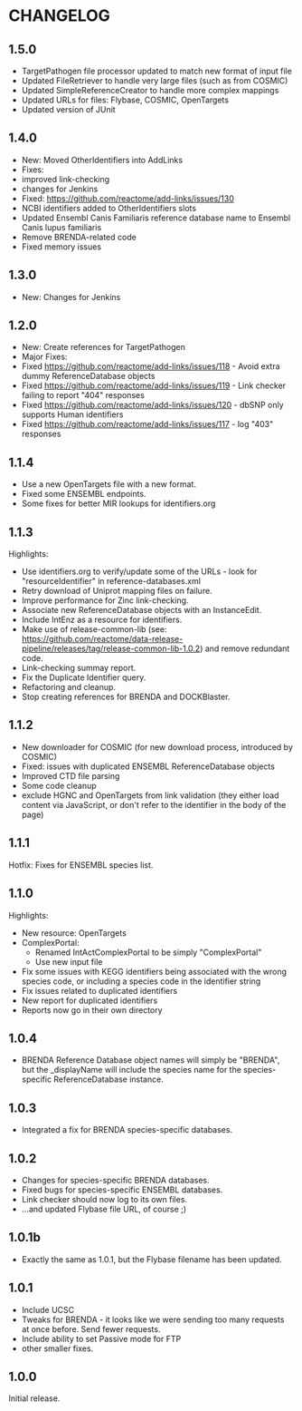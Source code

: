 # CHANGELOG

## 1.5.0
 - TargetPathogen file processor updated to match new format of input file
 - Updated FileRetriever to handle very large files (such as from COSMIC)
 - Updated SimpleReferenceCreator to handle more complex mappings
 - Updated URLs for files: Flybase, COSMIC, OpenTargets
 - Updated version of JUnit

## 1.4.0
 - New: Moved OtherIdentifiers into AddLinks
 - Fixes:
  - improved link-checking
  - changes for Jenkins
  - Fixed: https://github.com/reactome/add-links/issues/130
  - NCBI identifiers added to OtherIdentifiers slots
  - Updated Ensembl Canis Familiaris reference database name to Ensembl Canis lupus familiaris
  - Remove BRENDA-related code
  - Fixed memory issues

## 1.3.0
 - New: Changes for Jenkins

## 1.2.0
 - New: Create references for TargetPathogen
 - Major Fixes:
  - Fixed https://github.com/reactome/add-links/issues/118 - Avoid extra dummy ReferenceDatabase objects
  - Fixed https://github.com/reactome/add-links/issues/119 - Link checker failing to report "404" responses
  - Fixed https://github.com/reactome/add-links/issues/120 - dbSNP only supports Human identifiers
  - Fixed https://github.com/reactome/add-links/issues/117 - log "403" responses

## 1.1.4
 - Use a new OpenTargets file with a new format.
 - Fixed some ENSEMBL endpoints.
 - Some fixes for better MIR lookups for identifiers.org

## 1.1.3
Highlights:
 - Use identifiers.org to verify/update some of the URLs - look for "resourceIdentifier" in reference-databases.xml
 - Retry download of Uniprot mapping files on failure.
 - Improve performance for Zinc link-checking.
 - Associate new ReferenceDatabase objects with an InstanceEdit.
 - Include IntEnz as a resource for identifiers.
 - Make use of release-common-lib (see: https://github.com/reactome/data-release-pipeline/releases/tag/release-common-lib-1.0.2) and remove redundant code.
 - Link-checking summay report.
 - Fix the Duplicate Identifier query.
 - Refactoring and cleanup.
 - Stop creating references for BRENDA and DOCKBlaster.
 

## 1.1.2
 - New downloader for COSMIC (for new download process, introduced by COSMIC)
 - Fixed: issues with duplicated ENSEMBL ReferenceDatabase objects
 - Improved CTD file parsing
 - Some code cleanup
 - exclude HGNC and OpenTargets from link validation (they either load content via JavaScript, or don't refer to the identifier in the body of the page)

## 1.1.1
Hotfix: Fixes for ENSEMBL species list.

## 1.1.0
Highlights:
 - New resource: OpenTargets
 - ComplexPortal: 
   - Renamed IntActComplexPortal to be simply "ComplexPortal"
   - Use new input file
 - Fix some issues with KEGG identifiers being associated with the wrong species code, or including a species code in the identifier string
 - Fix issues related to duplicated identifiers
 - New report for duplicated identifiers
 - Reports now go in their own directory

## 1.0.4
 - BRENDA Reference Database object names will simply be "BRENDA", but the _displayName will include the species name for the species-specific ReferenceDatabase instance.

## 1.0.3
 - Integrated a fix for BRENDA species-specific databases.

## 1.0.2
 - Changes for species-specific BRENDA databases.
 - Fixed bugs for species-specific ENSEMBL databases.
 - Link checker should now log to its own files.
 - ...and updated Flybase file URL, of course ;)

## 1.0.1b
 - Exactly the same as 1.0.1, but the Flybase filename has been updated.

## 1.0.1
 - Include UCSC
 - Tweaks for BRENDA - it looks like we were sending too many requests at once before. Send fewer requests.
 - Include ability to set Passive mode for FTP
 - other smaller fixes.

## 1.0.0
Initial release.
